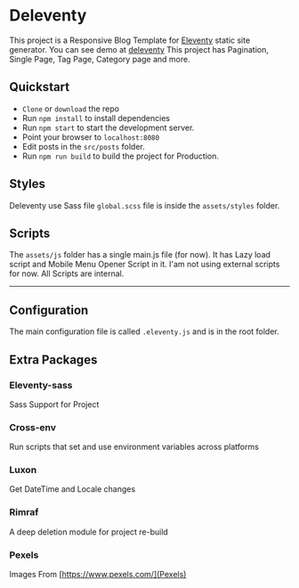 # Deleventy
This project is a Responsive Blog Template for [Eleventy](https://www.11ty.io/) static site generator. You can see demo at [deleventy](https://)
This project has Pagination, Single Page, Tag Page, Category page and more.

## Quickstart

- `Clone` or `download` the repo
- Run `npm install` to install dependencies
- Run `npm start` to start the development server.
- Point your browser to `localhost:8080`
- Edit posts in the `src/posts` folder.
- Run `npm run build` to build the project for Production.


## Styles

Deleventy use Sass file `global.scss` file is inside the `assets/styles` folder.

## Scripts

The `assets/js` folder has a single main.js file (for now). It has Lazy load script and Mobile Menu Opener Script in it. I'am not using external scripts for now. All Scripts are internal.

------------------------------------------------------------------------

## Configuration

The main configuration file is called `.eleventy.js` and is in the root folder.

## Extra Packages

### Eleventy-sass

Sass Support for Project

### Cross-env

Run scripts that set and use environment variables across platforms

### Luxon

Get DateTime and Locale changes

### Rimraf

A deep deletion module for project re-build


### Pexels

Images From [https://www.pexels.com/](Pexels)